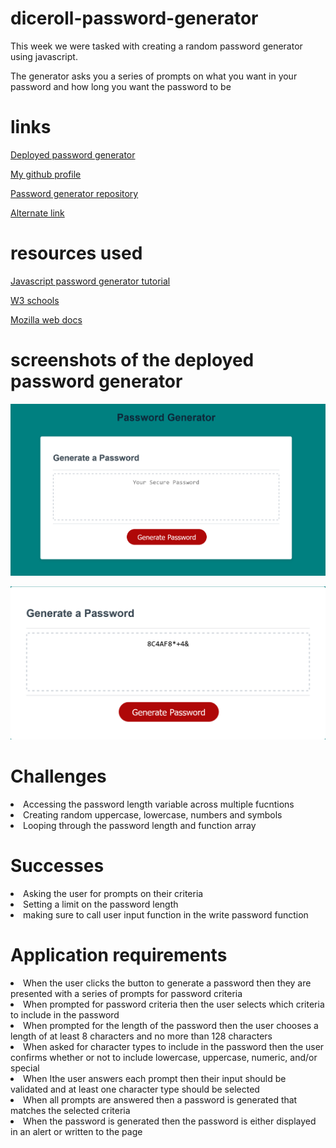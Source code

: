 # diceroll-password-generator
<p>This week we were tasked with creating a random password generator using javascript.</p>
<p>The generator asks you a series of prompts on what you want in your password and how long you want the password to be</p>



# links
[Deployed password generator](https://abdalehhersi.github.io/diceroll-password-generator/Develop/)

[My github profile](https://abdalehhersi.github.io/diceroll-password-generator/Develop/)

[Password generator repository](https://github.com/AbdalehHersi/diceroll-password-generator.git)

[Alternate link](https://github.com/AbdalehHersi/diceroll-password-generator)

# resources used

[Javascript password generator tutorial](https://www.youtube.com/watch?v=duNmhKgtcsI&t=1705s)

[W3 schools](https://www.w3schools.com/)

[Mozilla web docs](https://developer.mozilla.org/en-US/)

# screenshots of the deployed password generator

![](./Assets/Screenshot%202022-07-20%20at%2022-45-27%20Password%20Generator.png)

![](./Assets/Screenshot%202022-07-20%20at%2022-46-47%20Password%20Generator.png)

# Challenges

<li>Accessing the password length variable across multiple fucntions</li>
<li>Creating random uppercase, lowercase, numbers and symbols</li>
<li>Looping through the password length and function array</li>

# Successes

<li>Asking the user for prompts on their criteria</li>
<li>Setting a limit on the password length</li>
<li>making sure to call user input function in the write password function</li>

# Application requirements

<li>When the user clicks the button to generate a password
then they are presented with a series of prompts for password criteria</li>
<li>When prompted for password criteria
then the user selects which criteria to include in the password</li>
<li>When prompted for the length of the password
then the user chooses a length of at least 8 characters and no more than 128 characters</li>
<li>When asked for character types to include in the password
then the user confirms whether or not to include lowercase, uppercase, numeric, and/or special </li>
<li>When Ithe user answers each prompt
then their input should be validated and at least one character type should be selected</li>
<li>When all prompts are answered
then a password is generated that matches the selected criteria</li>
<li>When the password is generated
then the password is either displayed in an alert or written to the page</li>
